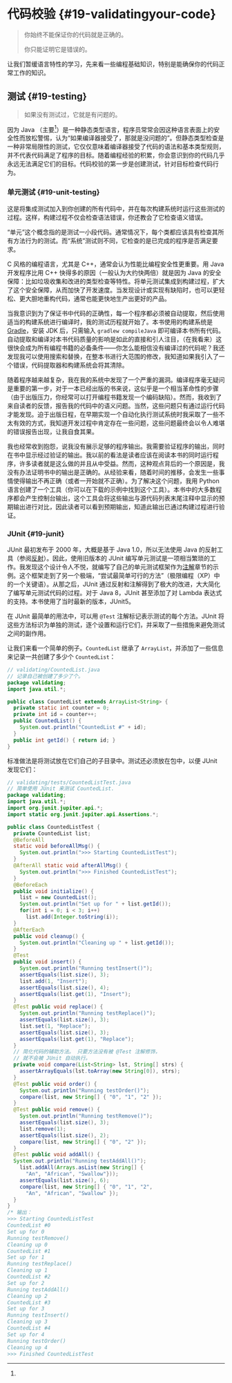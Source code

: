 # 代码校验 {#19-validatingyour-code}

> 你始终不能保证你的代码就是正确的。
>
> 你只能证明它是错误的。

让我们暂缓语言特性的学习，先来看一些编程基础知识，特别是能确保你的代码正常工作的知识。

## 测试 {#19-testing}

> 如果没有测试过，它就是有问题的。

因为 Java （主要[^1]）是一种静态类型语言，程序员常常会因这种语言表面上的安全性而放松警惕，认为“如果编译器接受了，那就是没问题的”。但静态类型检查是一种非常局限性的测试，它仅仅意味着编译器接受了代码的语法和基本类型规则，并不代表代码满足了程序的目标。随着编程经验的积累，你会意识到你的代码几乎永远无法满足它们的目标。代码校验的第一步是创建测试，针对目标检查代码行为。

### 单元测试 {#19-unit-testing}

这是将集成测试加入到你创建的所有代码中，并在每次构建系统时运行这些测试的过程。这样，构建过程不仅会检查语法错误，你还教会了它检查语义错误。

“单元”这个概念指的是测试一小段代码。通常情况下，每个类都应该具有检查其所有方法行为的测试。而“系统”测试则不同，它检查的是已完成的程序是否满足要求。

C 风格的编程语言，尤其是 C++，通常会认为性能比编程安全性更重要。用 Java 开发程序比用 C++ 快得多的原因（一般认为大约快两倍）就是因为 Java 的安全保障：比如垃圾收集和改进的类型检查等特性。将单元测试集成到构建过程，扩大了这个安全保障，从而加快了开发速度。当发现设计或实现有缺陷时，也可以更轻松、更大胆地重构代码，通常也能更快地生产出更好的产品。

当我意识到为了保证书中代码的正确性，每一个程序都必须被自动提取，然后使用适当的构建系统进行编译时，我的测试历程就开始了。本书使用的构建系统是 [Gradle](https://gradle.org/)，安装 JDK 后，只需输入 `gradlew compileJava` 即可编译本书所有代码。自动提取和编译对本书代码质量的影响是如此的直接和引人注目，（在我看来）这很快会成为所有编程书籍的必备条件——你怎么能相信没有编译过的代码呢？我还发现我可以使用搜索和替换，在整本书进行大范围的修改，我知道如果我引入了一个错误，代码提取器和构建系统会将其清除。

随着程序越来越复杂，我在我的系统中发现了一个严重的漏洞。编译程序毫无疑问是重要的第一步，对于一本已经出版的书来说，这似乎是一个相当革命性的步骤（由于出版压力，你经常可以打开编程书籍发现一个编码缺陷）。然而，我收到了来自读者的反馈，报告我的代码中的语义问题。当然，这些问题只有通过运行代码才能发现。迫于出版日程，在早期实现一个自动化执行测试系统时我采取了一些不太有效的方式，我知道开发过程中肯定存在一些问题，这些问题最终会以令人难堪的错误报告出现，让我自食其果。

我也经常收到抱怨，说我没有展示足够的程序输出。我需要验证程序的输出，同时在书中显示经过验证的输出。我以前的看法是读者应该在阅读本书的同时运行程序，许多读者就是这么做的并且从中受益。然而，这种观点背后的一个原因是，我没有办法证明书中的输出是正确的。从经验来看，随着时间的推移，会发生一些事情使得输出不再正确（或者一开始就不正确）。为了解决这个问题，我用 Python 语言创建了一个工具（你可以在下载的示例中找到这个工具）。本书中的大多数程序都会产生控制台输出，这个工具会将这些输出与源代码列表末尾注释中显示的预期输出进行对比，因此读者可以看到预期输出，知道此输出已通过构建过程进行验证。 

### JUnit {#19-junit}

JUnit 最初发布于 2000 年，大概是基于 Java 1.0，所以无法使用 Java 的反射工具（参阅[反射](#)）。因此，使用旧版本的 JUnit 编写单元测试是一项相当繁琐的工作。我发现这个设计令人不悦，就编写了自己的单元测试框架作为[注解](#)章节的示例。这个框架走到了另一个极端，“尝试最简单可行的方法”（极限编程（XP）中的一个关键语）。从那之后，JUnit 通过反射和注解得到了极大的改进，大大简化了编写单元测试代码的过程。对于 Java 8，JUnit 甚至添加了对 Lambda 表达式的支持。本书使用了当时最新的版本，JUnit5。

在 JUnit 最简单的用法中，可以用 `@Test` 注解标记表示测试的每个方法。JUnit 将这些方法标识为单独的测试，逐个设置和运行它们，并采取了一些措施来避免测试之间的副作用。

让我们来看一个简单的例子。`CountedList` 继承了 `ArrayList`，并添加了一些信息来记录一共创建了多少个 `CountedList`：

```java
// validating/CountedList.java 
// 记录自己被创建了多少了个。
package validating; 
import java.util.*;

public class CountedList extends ArrayList<String> { 
  private static int counter = 0; 
  private int id = counter++; 
  public CountedList() { 
    System.out.println("CountedList #" + id); 
  } 
  public int getId() { return id; }
}
```

标准做法是将测试放在它们自己的子目录中。测试还必须放在包中，以便 JUnit 发现它们：

```java
// validating/tests/CountedListTest.java 
// 简单使用 JUnit 来测试 CountedList. 
package validating; 
import java.util.*; 
import org.junit.jupiter.api.*; 
import static org.junit.jupiter.api.Assertions.*;

public class CountedListTest {
  private CountedList list; 
  @BeforeAll 
  static void beforeAllMsg() {
    System.out.println(">>> Starting CountedListTest"); 
  } 
  @AfterAll static void afterAllMsg() {
    System.out.println(">>> Finished CountedListTest"); 
  } 
  @BeforeEach 
  public void initialize() {
    list = new CountedList();
    System.out.println("Set up for " + list.getId());
    for(int i = 0; i < 3; i++)
      list.add(Integer.toString(i));
  } 
  @AfterEach 
  public void cleanup() {
    System.out.println("Cleaning up " + list.getId()); 
  } 
  @Test 
  public void insert() {
    System.out.println("Running testInsert()");
    assertEquals(list.size(), 3);
    list.add(1, "Insert");
    assertEquals(list.size(), 4);
    assertEquals(list.get(1), "Insert");
  } 
  @Test public void replace() { 
    System.out.println("Running testReplace()"); 
    assertEquals(list.size(), 3); 
    list.set(1, "Replace"); 
    assertEquals(list.size(), 3); 
    assertEquals(list.get(1), "Replace");
  } 
  // 简化代码的辅助方法。 只要方法没有被 @Test 注解修饰，
  // 就不会被 JUnit 自动执行。
  private void compare(List<String> lst, String[] strs) {
    assertArrayEquals(lst.toArray(new String[0]), strs); 
  } 
  @Test public void order() {
    System.out.println("Running testOrder()");
    compare(list, new String[] { "0", "1", "2" }); 
  } 
  @Test public void remove() {
    System.out.println("Running testRemove()");
    assertEquals(list.size(), 3);
    list.remove(1);
    assertEquals(list.size(), 2);
    compare(list, new String[] { "0", "2" });
  } 
  @Test public void addAll() {
  System.out.println("Running testAddAll()"); 
    list.addAll(Arrays.asList(new String[] {
      "An", "African", "Swallow"})); 
    assertEquals(list.size(), 6); 
    compare(list, new String[] { "0", "1", "2",
      "An", "African", "Swallow" });
  }
} 
/* 输出：
>>> Starting CountedListTest 
CountedList #0 
Set up for 0 
Running testRemove() 
Cleaning up 0 
CountedList #1 
Set up for 1 
Running testReplace() 
Cleaning up 1 
CountedList #2 
Set up for 2 
Running testAddAll() 
Cleaning up 2 
CountedList #3 
Set up for 3 
Running testInsert() 
Cleaning up 3 
CountedList #4 
Set up for 4 
Running testOrder() 
Cleaning up 4
>>> Finished CountedListTest
```

[^1]: 

